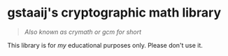 
# gstaaij's cryptographic math library

> *Also known as crymath or gcm for short*

This library is for *my* educational purposes only.
Please don't use it.
